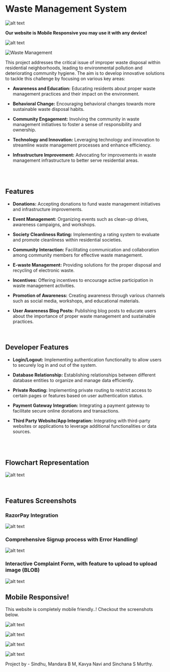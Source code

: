 # Waste Management System

![alt text](1.jpg)

**Our website is Mobile Responsive you may use it with any device!**

![alt text](2.jpg)



![Waste Management](https://t3.ftcdn.net/jpg/05/73/57/76/360_F_573577614_3xNASp9y2eCUSXstGdXf9sKlW3ZYVyUr.jpg)

This project addresses the critical issue of improper waste disposal within residential neighborhoods, leading to environmental pollution and deteriorating community hygiene. The aim is to develop innovative solutions to tackle this challenge by focusing on various key areas:

- **Awareness and Education:** Educating residents about proper waste management practices and their impact on the environment.
  
- **Behavioral Change:** Encouraging behavioral changes towards more sustainable waste disposal habits.
  
- **Community Engagement:** Involving the community in waste management initiatives to foster a sense of responsibility and ownership.
  
- **Technology and Innovation:** Leveraging technology and innovation to streamline waste management processes and enhance efficiency.
  
- **Infrastructure Improvement:** Advocating for improvements in waste management infrastructure to better serve residential areas.
<br>


<br>




## Features 
- **Donations:** Accepting donations to fund waste management initiatives and infrastructure improvements.
  
- **Event Management:** Organizing events such as clean-up drives, awareness campaigns, and workshops.
  
- **Society Cleanliness Rating:** Implementing a rating system to evaluate and promote cleanliness within residential societies.
  
- **Community Interaction:** Facilitating communication and collaboration among community members for effective waste management.
  
- **E-waste Management:** Providing solutions for the proper disposal and recycling of electronic waste.
  
- **Incentives:** Offering incentives to encourage active participation in waste management activities.
  
- **Promotion of Awareness:** Creating awareness through various channels such as social media, workshops, and educational materials.
  
- **User Awareness Blog Posts:** Publishing blog posts to educate users about the importance of proper waste management and sustainable practices.
<br>

## Developer Features
- **Login/Logout:** Implementing authentication functionality to allow users to securely log in and out of the system.
  
- **Database Relationship:** Establishing relationships between different database entities to organize and manage data efficiently.
  
- **Private Routing:** Implementing private routing to restrict access to certain pages or features based on user authentication status.
  
- **Payment Gateway Integration:** Integrating a payment gateway to facilitate secure online donations and transactions.
  
- **Third Party Website/App Integration:** Integrating with third-party websites or applications to leverage additional functionalities or data sources.

<br>
<br>


## Flowchart Representation

![alt text](<Screenshot 2025-03-16 233104.png>)

<br>

## Features Screenshots

### RazorPay Integration

![alt text](<Screenshot 2025-03-16 233042.png>)

### Comprehensive Signup process with Error Handling!

![alt text](<Screenshot 2025-03-16 232937.png>)



### Interactive Complaint Form, with feature to upload to upload image (BLOB)

![alt text](<Screenshot 2025-03-16 232918.png>)


## Mobile Responsive!
This website is completely mobile friendly..! Checkout the screenshots below.

![alt text](<Screenshot 2025-03-16 232859.png>)

![alt text](<Screenshot 2025-03-16 232844.png>)

![alt text](<Screenshot 2025-03-16 232831.png>)

![alt text](<Screenshot 2025-03-16 232815.png>)


Project by - Sindhu, Mandara B M, Kavya Navi and Sinchana S Murthy.

